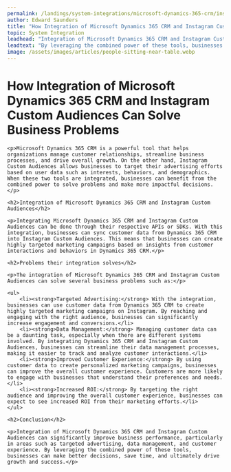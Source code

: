 ```yaml
---
permalink: /landings/system-integrations/microsoft-dynamics-365-crm/instagram-custom-audiences
author: Edward Saunders
title: "How Integration of Microsoft Dynamics 365 CRM and Instagram Custom Audiences Can Solve Business Problems"
topic: System Integration
leadhead: "Integration of Microsoft Dynamics 365 CRM and Instagram Custom Audiences can significantly improve business performance, particularly in areas such as targeted advertising, data management, and customer experience"
leadtext: "By leveraging the combined power of these tools, businesses can make better decisions, save time, and ultimately drive growth and success."
image: /assets/images/articles/people-sitting-near-table.webp
---
```

<div class="arttext">
	<h1>How Integration of Microsoft Dynamics 365 CRM and Instagram Custom Audiences Can Solve Business Problems</h1>

	<p>Microsoft Dynamics 365 CRM is a powerful tool that helps organizations manage customer relationships, streamline business processes, and drive overall growth. On the other hand, Instagram Custom Audiences allows businesses to target their advertising efforts based on user data such as interests, behaviors, and demographics. When these two tools are integrated, businesses can benefit from the combined power to solve problems and make more impactful decisions.</p>

	<h2>Integration of Microsoft Dynamics 365 CRM and Instagram Custom Audiences</h2>

	<p>Integrating Microsoft Dynamics 365 CRM and Instagram Custom Audiences can be done through their respective APIs or SDKs. With this integration, businesses can sync customer data from Dynamics 365 CRM into Instagram Custom Audiences. This means that businesses can create highly targeted marketing campaigns based on insights from customer interactions and behaviors in Dynamics 365 CRM.</p>

	<h2>Problems their integration solves</h2>

	<p>The integration of Microsoft Dynamics 365 CRM and Instagram Custom Audiences can solve several business problems such as:</p>

	<ul>
		<li><strong>Targeted Advertising:</strong> With the integration, businesses can use customer data from Dynamics 365 CRM to create highly targeted marketing campaigns on Instagram. By reaching and engaging with the right audience, businesses can significantly increase engagement and conversions.</li>
		<li><strong>Data Management:</strong> Managing customer data can be a daunting task, especially when there are different systems involved. By integrating Dynamics 365 CRM and Instagram Custom Audiences, businesses can streamline their data management processes, making it easier to track and analyze customer interactions.</li>
		<li><strong>Improved Customer Experience:</strong> By using customer data to create personalized marketing campaigns, businesses can improve the overall customer experience. Customers are more likely to engage with businesses that understand their preferences and needs.</li>
		<li><strong>Increased ROI:</strong> By targeting the right audience and improving the overall customer experience, businesses can expect to see increased ROI from their marketing efforts.</li>
	</ul>

	<h2>Conclusion</h2>

	<p>Integration of Microsoft Dynamics 365 CRM and Instagram Custom Audiences can significantly improve business performance, particularly in areas such as targeted advertising, data management, and customer experience. By leveraging the combined power of these tools, businesses can make better decisions, save time, and ultimately drive growth and success.</p>

</div>